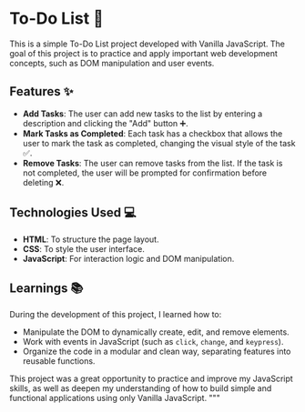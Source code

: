 # To-Do List 📝

This is a simple To-Do List project developed with Vanilla JavaScript. The goal of this project is to practice and apply important web development concepts, such as DOM manipulation and user events.

## Features ✨

- **Add Tasks**: The user can add new tasks to the list by entering a description and clicking the "Add" button ➕.
- **Mark Tasks as Completed**: Each task has a checkbox that allows the user to mark the task as completed, changing the visual style of the task ✅.
- **Remove Tasks**: The user can remove tasks from the list. If the task is not completed, the user will be prompted for confirmation before deleting ❌.

## Technologies Used 💻

- **HTML**: To structure the page layout.
- **CSS**: To style the user interface.
- **JavaScript**: For interaction logic and DOM manipulation.

## Learnings 📚

During the development of this project, I learned how to:

- Manipulate the DOM to dynamically create, edit, and remove elements.
- Work with events in JavaScript (such as `click`, `change`, and `keypress`).
- Organize the code in a modular and clean way, separating features into reusable functions.

This project was a great opportunity to practice and improve my JavaScript skills, as well as deepen my understanding of how to build simple and functional applications using only Vanilla JavaScript.
"""
